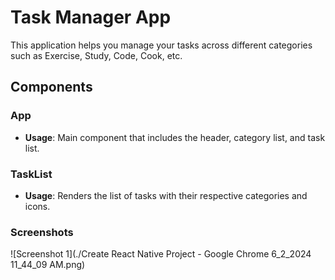 # Task Manager App

This application helps you manage your tasks across different categories such as Exercise, Study, Code, Cook, etc.

## Components

### App
- **Usage**: Main component that includes the header, category list, and task list.

### TaskList
- **Usage**: Renders the list of tasks with their respective categories and icons.

### Screenshots
![Screenshot 1](./Create React Native Project - Google Chrome 6_2_2024 11_44_09 AM.png)


